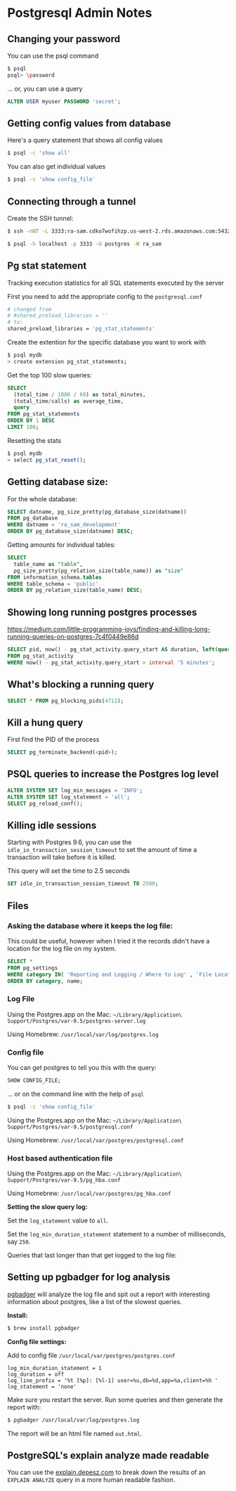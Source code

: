 # Postgresql Admin Notes

## Changing your password

You can use the psql command

```bash
$ psql
psql> \password
```

... or, you can use a query

```sql
ALTER USER myuser PASSWORD 'secret';
```

## Getting config values from database

Here's a query statement that shows all config values

```bash
$ psql -c 'show all'
```

You can also get individual values

```bash
$ psql -c 'show config_file'
```

## Connecting through a tunnel

Create the SSH tunnel:

```bash
$ ssh -nNT -L 3333:ra-sam.cdko7wofihzp.us-west-2.rds.amazonaws.com:5432 deploy@w1.rpm
```

```bash
$ psql -h localhost -p 3333 -U postgres -W ra_sam
```

## Pg stat statement

Tracking execution statistics for all SQL statements executed by the server

First you need to add the appropriate config to the `postgresql.conf`

```bash
# changed from
# #shared_preload_libraries = ''
# to:
shared_preload_libraries = 'pg_stat_statements'
```

Create the extention for the specific database you want to work with

```bash
$ psql mydb
> create extension pg_stat_statements;
```

Get the top 100 slow queries:

```sql
SELECT
  (total_time / 1000 / 60) as total_minutes,
  (total_time/calls) as average_time,
  query
FROM pg_stat_statements
ORDER BY 1 DESC
LIMIT 100;
```

Resetting the stats

```bash
$ psql mydb
> select pg_stat_reset();
```

## Getting database size:

For the whole database:

```sql
SELECT datname, pg_size_pretty(pg_database_size(datname))
FROM pg_database
WHERE datname = 'ra_sam_development'
ORDER BY pg_database_size(datname) DESC;
```

Getting amounts for individual tables:

```sql
SELECT
  table_name as "table",
  pg_size_pretty(pg_relation_size(table_name)) as "size"
FROM information_schema.tables
WHERE table_schema = 'public'
ORDER BY pg_relation_size(table_name) DESC;
```

## Showing long running postgres processes

https://medium.com/little-programming-joys/finding-and-killing-long-running-queries-on-postgres-7c4f0449e86d

```sql
SELECT pid, now() - pg_stat_activity.query_start AS duration, left(query, 80), state
FROM pg_stat_activity
WHERE now() - pg_stat_activity.query_start > interval '5 minutes';
```

## What's blocking a running query

```sql
SELECT * FROM pg_blocking_pids(4711);
```

## Kill a hung query

First find the PID of the process

```sql
SELECT pg_terminate_backend(<pid>);
```

## PSQL queries to increase the Postgres log level

```sql
ALTER SYSTEM SET log_min_messages = 'INFO';
ALTER SYSTEM SET log_statement = 'all';
SELECT pg_reload_conf();
```

## Killing idle sessions

Starting with Postgres 9.6, you can use the `idle_in_transaction_session_timeout` to set the amount of time a transaction will take before it is killed.

This query will set the time to 2.5 seconds

```sql
SET idle_in_transaction_session_timeout TO 2500;
```

## Files

### Asking the database where it keeps the log file:

This could be useful, however when I tried it the records didn't have a location for the log file on my system.

```sql
SELECT *
FROM pg_settings
WHERE category IN( 'Reporting and Logging / Where to Log' , 'File Locations')
ORDER BY category, name;
```

### Log File

Using the Postgres.app on the Mac: `~/Library/Application\ Support/Postgres/var-9.5/postgres-server.log`

Using Homebrew: `/usr/local/var/log/postgres.log`

### Config file

You can get postgres to tell you this with the query:

```sql
SHOW CONFIG_FILE;
```

... or on the command line with the help of `psql`

```bash
$ psql -c 'show config_file'
```

Using the Postgres.app on the Mac: `~/Library/Application\ Support/Postgres/var-9.5/postgresql.conf`

Using Homebrew: `/usr/local/var/postgres/postgresql.conf`

### Host based authentication file

Using the Postgres.app on the Mac: `~/Library/Application\ Support/Postgres/var-9.5/pg_hba.conf`

Using Homebrew: `/usr/local/var/postgres/pg_hba.conf`

**Setting the slow query log:**

Set the `log_statement` value to `all`.

Set the `log_min_duration_statement` statement to a number of milliseconds, say `250`.

Queries that last longer than that get logged to the log file:

## Setting up pgbadger for log analysis

[pgbadger](https://github.com/dalibo/pgbadger) will analyze the log file and spit out a report with interesting information about postgres, like a list of the slowest queries.

**Install:**

```bash
$ brew install pgbadger
```

**Config file settings:**

Add to config file `/usr/local/var/postgres/postgres.conf`

```text
log_min_duration_statement = 1
log_duration = off
log_line_prefix = '%t [%p]: [%l-1] user=%u,db=%d,app=%a,client=%h '
log_statement = 'none'
```

Make sure you restart the server.  Run some queries and then generate the report with:

```bash
$ pgbadger /usr/local/var/log/postgres.log
```

The report will be an html file named `out.html`.

## PostgreSQL's explain analyze made readable

You can use the [explain.depesz.com](http://explain.depesz.com) to break down the results of an `EXPLAIN ANALYZE` query in a more human readable fashion.
